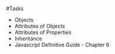 #Tasks
 - Objects
 - Attributes of Objects
 - Attributes of Properties
 - Inheritance
 - Javascript Definitive Guide - Chapter 6
 